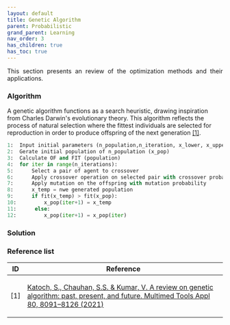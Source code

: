 ```yaml
---
layout: default
title: Genetic Algorithm
parent: Probabilistic
grand_parent: Learning
nav_order: 3
has_children: true
has_toc: true
---
```


<!--Don't delete ths script-->
<script src = "https://polyfill.io/v3/polyfill.min.js?features=es6"></script>
<script id = "MathJax-script" async src="https://cdn.jsdelivr.net/npm/mathjax@3/es5/tex-mml-chtml.js"></script>
<!--Don't delete ths script-->

<p align = "justify">
    This section presents an review of the optimization methods and their applications.
</p>



<h3>
Algorithm
</h3>

<p aling = "justify">
A genetic algorithm functions as a search heuristic, drawing inspiration from Charles Darwin's evolutionary theory.  This algorithm reflects the process of natural selection where the fittest individuals are selected for reproduction in order to produce offspring of the next generation <a href="#ref1">[1]</a>.
</p>


```python
1:  Input initial parameters (n_population,n_iteration, x_lower, x_upper, fit_function, obj_function, n_dimensions, crossover rate, mutation rate, type selection, type mutation, cov)
2:  Gerate initial population of n_population (x_pop)
3:  Calculate OF and FIT (population)
4:  for iter in range(n_iterations):
5:      Select a pair of agent to crossover
6:      Apply crossover operation on selected pair with crossover probability
7:      Apply mutation on the offspring with mutation probability
8:      x_temp = nwe generated population
9:      if fit(x_temp) > fit(x_pop):
10:         x_pop(iter+1) = x_temp
11:      else:
12:         x_pop(iter+1) = x_pop(iter)
```

<h3>
Solution
</h3>

<h3>Reference list</h3>

<table>
    <thead>
        <tr>
            <th>ID</th>
            <th>Reference</th>
        </tr>
    </thead>
    <tbody>
        <tr>
            <td><p align = "center" id = "ref1">[1]</p></td>
            <td><p align = "left"><a href="https://doi.org/10.1007/s11042-020-10139-6" target="_blank" rel="noopener noreferrer">Katoch, S., Chauhan, S.S. & Kumar, V. A review on genetic algorithm: past, present, and future. Multimed Tools Appl 80, 8091–8126 (2021)</a></p></td>
        </tr>
    </tbody>
</table>